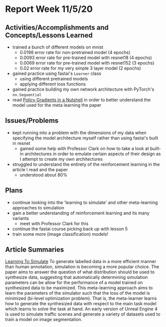 # Report Week 11/5/20
## Activities/Accomplishments and Concepts/Lessons Learned
- trained a bunch of different models on mnist
  - 0.0198 error rate for non-pretrained model (4 epochs)
  - 0.0093 error rate for pre-trained model with resnet18 (4 epochs)
  - 0.0069 error rate for pre-trained model with resnet152 (3 epochs)
  - 0.02 error rate for my very simple 3 layer model (2 epochs)
- gained practice using fastai's `Learner` class
  - using different pretrained models
  - applying different loss functions
- gained practice building my own network architecture with PyTorch's `nn.Sequential`
- read [Policy Gradients in a Nutshell](https://towardsdatascience.com/policy-gradients-in-a-nutshell-8b72f9743c5d) in order to better understand the model used for the meta learning the paper
## Issues/Problems
- kept running into a problem with the dimensions of my data when specifying the model architecture myself rather than using fastai's built in resnet
  - gained some help with Professor Clark on how to take a look at built-in architectures in order to emulate certain aspects of their design as I attempt to create my own architectures
- struggled to understand the entirety of the reinforcement learning in the article I read and the paper
  - understood about 80%

## Plans
- continue looking into the 'learning to simulate' and other meta-learning approaches to simulation
- gain a better understanding of reinforcement learning and its many variants
  - meet with Professor Clark for this
- continue the fastai course picking back up with lesson 5
- train some more (image classification) models!
    
## Article Summaries
[Learning To Simulate](https://arxiv.org/pdf/1810.02513.pdf)
To generate labelled data in a more efficient manner than human annotation, simulation is becoming a more popular choice. The paper aims to answer the question of what distribution should be used to synthesize data, suggesting that automatically determining simulation parameters can be allow for the performance of a model trained on synthesized data to be maximized. This meta-learning approach aims to learn the parameters of the simulator such that the loss of the model is minimized (bi-level optimization problem). That is, the meta-learner learns how to generate the synthesized data with respect to the main task model which learns to solve the task at hand. An early version of Unreal Engine 4 is used to simulate traffic scenes and generate a variety of datasets used to train a model on image segmentation.
